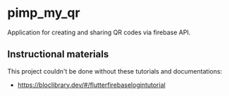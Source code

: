 # pimp_my_qr

Application for creating and sharing QR codes via firebase API.

## Instructional materials

This project couldn't be done without these tutorials and documentations:
- https://bloclibrary.dev/#/flutterfirebaselogintutorial
